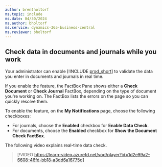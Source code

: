 ```yaml
---
author: brentholtorf
ms.topic: include
ms.date: 04/30/2024
ms.author: bholtorf
ms.service: dynamics-365-business-central
ms.reviewer: bholtorf
---
```

## Check data in documents and journals while you work

Your administrator can enable [!INCLUDE [prod_short](prod_short.md)] to validate the data you enter in documents and journals in real time.

If you enable the feature, the FactBox Pane shows either a **Check Document** or **Check Journal** FactBox, depending on the type of document you're working on. The FactBox lists the errors on the page so you can quickly resolve them.

To enable the feature, on the **My Notifications** page, choose the following checkboxes:

* For journals, choose the **Enabled** checkbox for **Enable Data Check**.
* For documents, choose the **Enabled** checkbox for **Show the Document Check FactBox**.

The following video explains real-time data check.

> [!VIDEO https://learn-video.azurefd.net/vod/player?id=1d2e99a2-6608-46fd-bb18-a3dd6a16775d]
